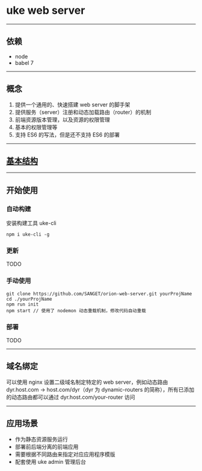 # uke web server

-----

## 依赖

- node
- babel 7

-----

## 概念

1. 提供一个通用的、快速搭建 web server 的脚手架
2. 提供服务（server）注册和动态加载路由（router）的机制
3. 前端资源版本管理，以及资源的权限管理
4. 基本的权限管理等
5. 支持 ES6 的写法，但是还不支持 ES6 的部署

-----

## [基本结构](./docs/structure.md)

-----

## 开始使用

### 自动构建

安装构建工具 uke-cli

```shell
npm i uke-cli -g
```

### 更新

TODO

### 手动使用

```shell
git clone https://github.com/SANGET/orion-web-server.git yourProjName
cd ./yourProjName
npm run init
npm start // 使用了 nodemon 动态重载机制，修改代码自动重载
```

### 部署

TODO

-----

## 域名绑定

可以使用 nginx 设置二级域名制定特定的 web server，例如动态路由 dyr.host.com -> host.com/dyr（dyr 为 dynamic-routers 的简称），所有已添加的动态路由都可以通过 dyr.host.com/your-router 访问

-----

## 应用场景

- 作为静态资源服务运行
- 部署前后端分离的前端应用
- 需要根据不同路由来指定对应应用程序模版
- 配套使用 uke admin 管理后台